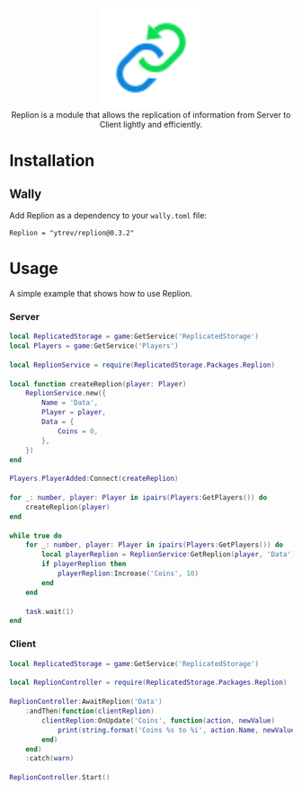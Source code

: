 <p align="center">
	<img src=".github/logo.svg" height="180" />
	<br />
	Replion is a module that allows the replication of information from Server to Client lightly and efficiently.
</p>

# Installation

## Wally
Add Replion as a dependency to your `wally.toml` file:
```
Replion = "ytrev/replion@0.3.2"
```

# Usage
A simple example that shows how to use Replion.

### **Server**
```lua
local ReplicatedStorage = game:GetService('ReplicatedStorage')
local Players = game:GetService('Players')

local ReplionService = require(ReplicatedStorage.Packages.Replion)

local function createReplion(player: Player)
	ReplionService.new({
		Name = 'Data',
		Player = player,
		Data = {
			Coins = 0,
		},
	})
end

Players.PlayerAdded:Connect(createReplion)

for _: number, player: Player in ipairs(Players:GetPlayers()) do
	createReplion(player)
end

while true do
	for _: number, player: Player in ipairs(Players:GetPlayers()) do
		local playerReplion = ReplionService:GetReplion(player, 'Data')
		if playerReplion then
			playerReplion:Increase('Coins', 10)
		end
	end

	task.wait(1)
end
```

### **Client**
```lua
local ReplicatedStorage = game:GetService('ReplicatedStorage')

local ReplionController = require(ReplicatedStorage.Packages.Replion)

ReplionController:AwaitReplion('Data')
	:andThen(function(clientReplion)
		clientReplion:OnUpdate('Coins', function(action, newValue)
			print(string.format('Coins %s to %i', action.Name, newValue))
		end)
	end)
	:catch(warn)

ReplionController.Start()
```